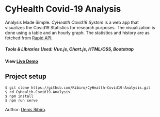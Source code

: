 # CyHealth Covid-19 Analysis
Analysis Made Simple. <i>CyHealth Covid19 System </i> is a web app that visualizes the Covid19 Statistics for research purposes. The visualization is done using a table and an hourly graph. The statistics and history are as fetched from  <a target="_blank" href="https://rapidapi.com/api-sports/api/covid-193/">Rapid API</a>.

##### Tools & Libraries Used: Vue.js, Chart.js, HTML/CSS, Bootstrap

#### View <a target="_blank" href="#">Live Demo</a>

## Project setup
```
$ git clone https://github.com/Ribiro/CyHealth-Covid19-Analysis.git
$ cd CyHealth-Covid19-Analysis
$ npm install
$ npm run serve
```
Author: <a target="_blank" href="https://github.com/Ribiro">Denis Ribiro</a>.
